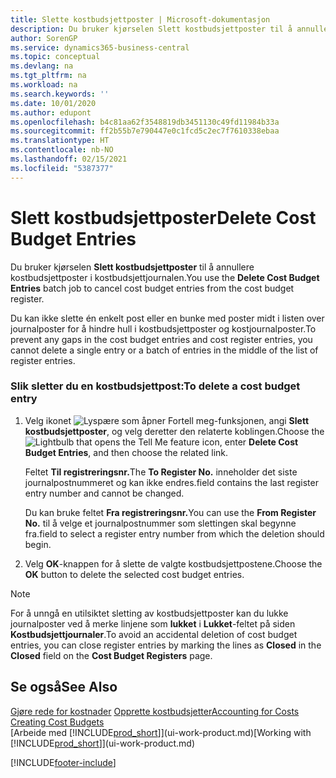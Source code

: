 ```yaml
---
title: Slette kostbudsjettposter | Microsoft-dokumentasjon
description: Du bruker kjørselen Slett kostbudsjettposter til å annullere kostbudsjettposter i kostbudsjettjournalen.
author: SorenGP
ms.service: dynamics365-business-central
ms.topic: conceptual
ms.devlang: na
ms.tgt_pltfrm: na
ms.workload: na
ms.search.keywords: ''
ms.date: 10/01/2020
ms.author: edupont
ms.openlocfilehash: b4c81aa62f3548819db3451130c49fd11984b33a
ms.sourcegitcommit: ff2b55b7e790447e0c1fcd5c2ec7f7610338ebaa
ms.translationtype: HT
ms.contentlocale: nb-NO
ms.lasthandoff: 02/15/2021
ms.locfileid: "5387377"
---
```

# <a name="delete-cost-budget-entries"></a><span data-ttu-id="14db6-103">Slett kostbudsjettposter</span><span class="sxs-lookup"><span data-stu-id="14db6-103">Delete Cost Budget Entries</span></span>
<span data-ttu-id="14db6-104">Du bruker kjørselen **Slett kostbudsjettposter** til å annullere kostbudsjettposter i kostbudsjettjournalen.</span><span class="sxs-lookup"><span data-stu-id="14db6-104">You use the **Delete Cost Budget Entries** batch job to cancel cost budget entries from the cost budget register.</span></span>  

<span data-ttu-id="14db6-105">Du kan ikke slette én enkelt post eller en bunke med poster midt i listen over journalposter for å hindre hull i kostbudsjettposter og kostjournalposter.</span><span class="sxs-lookup"><span data-stu-id="14db6-105">To prevent any gaps in the cost budget entries and cost register entries, you cannot delete a single entry or a batch of entries in the middle of the list of register entries.</span></span>  

### <a name="to-delete-a-cost-budget-entry"></a><span data-ttu-id="14db6-106">Slik sletter du en kostbudsjettpost:</span><span class="sxs-lookup"><span data-stu-id="14db6-106">To delete a cost budget entry</span></span>  

1.  <span data-ttu-id="14db6-107">Velg ikonet ![Lyspære som åpner Fortell meg-funksjonen](media/ui-search/search_small.png "Fortell hva du vil gjøre"), angi **Slett kostbudsjettposter**, og velg deretter den relaterte koblingen.</span><span class="sxs-lookup"><span data-stu-id="14db6-107">Choose the ![Lightbulb that opens the Tell Me feature](media/ui-search/search_small.png "Tell me what you want to do") icon, enter **Delete Cost Budget Entries**, and then choose the related link.</span></span>  

    <span data-ttu-id="14db6-108">Feltet **Til registreringsnr.**</span><span class="sxs-lookup"><span data-stu-id="14db6-108">The **To Register No.**</span></span> <span data-ttu-id="14db6-109">inneholder det siste journalpostnummeret og kan ikke endres.</span><span class="sxs-lookup"><span data-stu-id="14db6-109">field contains the last register entry number and cannot be changed.</span></span>  

    <span data-ttu-id="14db6-110">Du kan bruke feltet **Fra registreringsnr.**</span><span class="sxs-lookup"><span data-stu-id="14db6-110">You can use the **From Register No.**</span></span> <span data-ttu-id="14db6-111">til å velge et journalpostnummer som slettingen skal begynne fra.</span><span class="sxs-lookup"><span data-stu-id="14db6-111">field to select a register entry number from which the deletion should begin.</span></span>  
2.  <span data-ttu-id="14db6-112">Velg **OK**-knappen for å slette de valgte kostbudsjettpostene.</span><span class="sxs-lookup"><span data-stu-id="14db6-112">Choose the **OK** button to delete the selected cost budget entries.</span></span>  

> [!NOTE]  
>  <span data-ttu-id="14db6-113">For å unngå en utilsiktet sletting av kostbudsjettposter kan du lukke journalposter ved å merke linjene som **lukket** i **Lukket**-feltet på siden **Kostbudsjettjournaler**.</span><span class="sxs-lookup"><span data-stu-id="14db6-113">To avoid an accidental deletion of cost budget entries, you can close register entries by marking the lines as **Closed** in the **Closed** field on the **Cost Budget Registers** page.</span></span>  

## <a name="see-also"></a><span data-ttu-id="14db6-114">Se også</span><span class="sxs-lookup"><span data-stu-id="14db6-114">See Also</span></span>  
<span data-ttu-id="14db6-115">[Gjøre rede for kostnader](finance-manage-cost-accounting.md)
[Opprette kostbudsjetter](finance-create-cost-budgets.md)</span><span class="sxs-lookup"><span data-stu-id="14db6-115">[Accounting for Costs](finance-manage-cost-accounting.md)
[Creating Cost Budgets](finance-create-cost-budgets.md)</span></span>  
<span data-ttu-id="14db6-116">[Arbeide med [!INCLUDE[prod_short](includes/prod_short.md)]](ui-work-product.md)</span><span class="sxs-lookup"><span data-stu-id="14db6-116">[Working with [!INCLUDE[prod_short](includes/prod_short.md)]](ui-work-product.md)</span></span>


[!INCLUDE[footer-include](includes/footer-banner.md)]